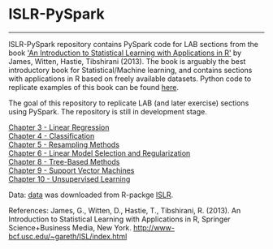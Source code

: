 
# **ISLR-PySpark**
-------------

ISLR-PySpark repository contains PySpark code for LAB sections from the book ['An Introduction to Statistical Learning with Applications in R'](http://www-bcf.usc.edu/~gareth/ISL/index.html) by James, Witten, Hastie, Tibshirani (2013). The book is arguably the best introductory book for Statistical/Machine learning, and contains sections with applications in R based on freely available datasets. Python code to replicate examples of this book can be found [here](https://github.com/JWarmenhoven/ISLR-python).  

The goal of this repository to replicate LAB (and later exercise) sections using PySpark. The repository is still in development stage.

[Chapter 3 - Linear Regression](https://github.com/sarunasj/ISLR-pyspark/blob/master/Chapters/03_Linear_Regression.ipynb) <br/>
[Chapter 4 - Classification](https://github.com/sarunasj/ISLR-pyspark/blob/master/Chapters/04_Classification.ipynb)<br/>
[Chapter 5 - Resampling Methods](https://github.com/sarunasj/ISLR-pyspark/blob/master/Chapters/05_Resampling_methods.ipynb)<br/>
[Chapter 6 - Linear Model Selection and Regularization](https://github.com/sarunasj/ISLR-pyspark/blob/master/Chapters/06_Linear_Model_Selection_and_Regularization.ipynb)<br/>
[Chapter 8 - Tree-Based Methods](https://github.com/sarunasj/ISLR-pyspark/blob/master/Chapters/08_Tree_based_models.ipynb)<br/>
[Chapter 9 - Support Vector Machines](https://github.com/sarunasj/ISLR-pyspark/blob/master/Chapters/09_Support_Vector_Machines.ipynb)<br/>
[Chapter 10 - Unsupervised Learning](https://github.com/sarunasj/ISLR-pyspark/blob/master/Chapters/10_Unsupervised_learning.ipynb)<br/>

Data: [data](https://github.com/sarunasj/ISLR-pyspark/tree/master/Chapters/data) was downloaded from R-packge [ISLR](https://cran.r-project.org/web/packages/ISLR/index.html). <br/>

References:
James, G., Witten, D., Hastie, T., Tibshirani, R. (2013). An Introduction to Statistical Learning with Applications in R, Springer Science+Business Media, New York. http://www-bcf.usc.edu/~gareth/ISL/index.html
